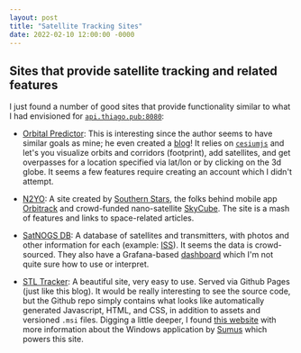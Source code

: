 ```yaml
---
layout: post
title: "Satellite Tracking Sites"
date: 2022-02-10 12:00:00 -0000
---
```


## Sites that provide satellite tracking and related features

I just found a number of good sites that provide functionality similar to what I
had envisioned for [`api.thiago.pub:8080`](http://api.thiago.pub:8080):

*    [Orbital Predictor](http://www.orbitalpredictor.com/home/): This is interesting
since the author seems to have similar goals as mine; he even created a [blog](https://irishspacehacker.blogspot.com/)!
It relies on [`cesiumjs`](https://cesium.com/platform/cesiumjs/) and let's you visualize orbits and corridors (footprint), add satellites,
and get overpasses for a location specified via lat/lon or by clicking on the 3d
globe. It seems a few features require creating an account which I didn't attempt.

*    [N2YO](https://www.n2yo.com/): A site created by [Southern Stars](http://southernstars.com),
the folks behind mobile app [Orbitrack](https://play.google.com/store/apps/details?id=com.southernstars.orbitrack)
and crowd-funded nano-satellite [SkyCube](https://www.kickstarter.com/projects/880837561/skycube-the-first-satellite-launched-by-you/posts).
The site is a mash of features and links to space-related articles.

*    [SatNOGS DB](https://db.satnogs.org/): A database of satellites and transmitters,
with photos and other information for each (example: [ISS](https://db.satnogs.org/satellite/XSKZ-5603-1870-9019-3066)).
It seems the data is crowd-sourced. They also have a Grafana-based [dashboard](https://dashboard.satnogs.org/d/QjDe5S8mk/satellite-telemetries)
which I'm not quite sure how to use or interpret.

*    [STL Tracker](https://stltracker.github.io/): A beautiful site, very easy to
use. Served via Github Pages (just like this blog). It would be really interesting
to see the source code, but the Github repo simply contains what looks like
automatically generated Javascript, HTML, and CSS, in addition to assets and versioned
`.msi` files. Digging a little deeper, I found [this website](https://www.stltracker.com/home)
with more information about the Windows application by [Sumus](http://www.sumusltd.com/)
which powers this site.
